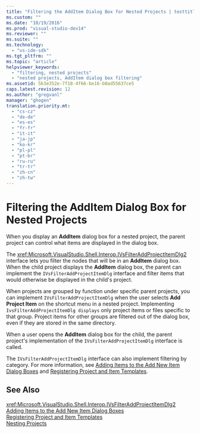 ```yaml
---
title: "Filtering the AddItem Dialog Box for Nested Projects | testtitle"
ms.custom: ""
ms.date: "10/19/2016"
ms.prod: "visual-studio-dev14"
ms.reviewer: ""
ms.suite: ""
ms.technology: 
  - "vs-ide-sdk"
ms.tgt_pltfrm: ""
ms.topic: "article"
helpviewer_keywords: 
  - "filtering, nested projects"
  - "nested projects, AddItem dialog box filtering"
ms.assetid: 5b3e352e-7f18-4f66-be16-b0ad55637ce5
caps.latest.revision: 12
ms.author: "gregvanl"
manager: "ghogen"
translation.priority.mt: 
  - "cs-cz"
  - "de-de"
  - "es-es"
  - "fr-fr"
  - "it-it"
  - "ja-jp"
  - "ko-kr"
  - "pl-pl"
  - "pt-br"
  - "ru-ru"
  - "tr-tr"
  - "zh-cn"
  - "zh-tw"
---
```

# Filtering the AddItem Dialog Box for Nested Projects
When you display an **AddItem** dialog box for a nested project, the parent project can control what items are displayed in the dialog box.  
  
 The <xref:Microsoft.VisualStudio.Shell.Interop.IVsFilterAddProjectItemDlg2> interface lets you filter the nodes that will be in an **AddItem** dialog box. When the child project displays the **AddItem** dialog box, the parent can implement the `IVsFilterAddProjectItemDlg` interface and filter items that would otherwise be displayed in the child's project.  
  
 When projects are grouped by function under specific parent projects, you can implement `IVsFilterAddProjectItemDlg` when the user selects **Add Project Item** on the shortcut menu in a nested project. Implementing `IvsFilterAddProjectItemDlg displays` only project items or files specific to that group. Project items for other groups are filtered out of the dialog box, even if they are stored in the same directory.  
  
 When a user opens the **AddItem** dialog box for the child, the parent project's implementation of the `IVsFilterAddProjectItemDlg` interface is called.  
  
 The `IVsFilterAddProjectItemDlg` interface can also implement filtering by category. For more information, see [Adding Items to the Add New Item Dialog Boxes](../extensibility-internals/adding-items-to-the-add-new-item-dialog-boxes.md) and [Registering Project and Item Templates](../extensibility-internals/registering-project-and-item-templates.md).  
  
## See Also  
 <xref:Microsoft.VisualStudio.Shell.Interop.IVsFilterAddProjectItemDlg2>   
 [Adding Items to the Add New Item Dialog Boxes](../extensibility-internals/adding-items-to-the-add-new-item-dialog-boxes.md)   
 [Registering Project and Item Templates](../extensibility-internals/registering-project-and-item-templates.md)   
 [Nesting Projects](../extensibility-internals/nesting-projects.md)